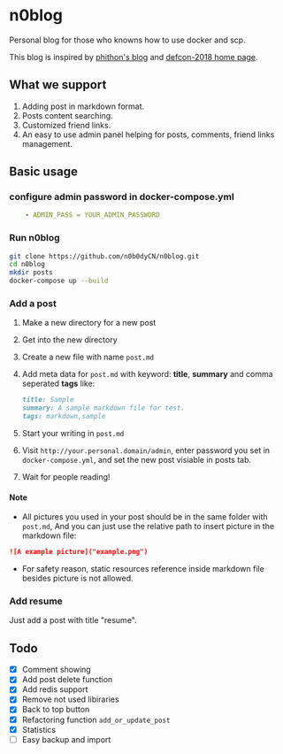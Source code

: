# n0blog

Personal blog for those who knowns how to use docker and scp.

This blog is inspired by [phithon's blog](https://www.leavesongs.com/) and [defcon-2018 home page](https://www.oooverflow.io/).

## What we support

1. Adding post in markdown format.
2. Posts content searching.
3. Customized friend links.
4. An easy to use admin panel helping for posts, comments, friend links management.

## Basic usage

### configure admin password in docker-compose.yml

``` yaml
    - ADMIN_PASS = YOUR_ADMIN_PASSWORD
```

### Run n0blog

``` bash
git clone https://github.com/n0b0dyCN/n0blog.git
cd n0blog
mkdir posts
docker-compose up --build
```

### Add a post

1. Make a new directory for a new post
2. Get into the new directory
3. Create a new file with name `post.md`
4. Add meta data for `post.md` with keyword: **title**, **summary** and comma seperated **tags** like:

    ``` markdown
    title: Sample
    summary: A sample markdown file for test.
    tags: markdown,sample
    ```

5. Start your writing in `post.md`
6. Visit `http://your.personal.domain/admin`, enter password you set in `docker-compose.yml`, and set the new post visiable in posts tab.
7. Wait for people reading!

#### Note

* All pictures you used in your post should be in the same folder with `post.md`, And you can just use the relative path to insert picture in the markdown file:

``` markdown
![A example picture]("example.png")
```

* For safety reason, static resources reference inside markdown file besides picture is not allowed.

### Add resume

Just add a post with title "resume".

## Todo

* [x] Comment showing
* [x] Add post delete function
* [x] Add redis support
* [x] Remove not used libiraries
* [x] Back to top button
* [x] Refactoring function `add_or_update_post`
* [x] Statistics
* [ ] Easy backup and import